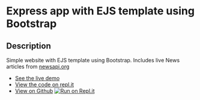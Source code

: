 # Express app with EJS template using Bootstrap

## Description
Simple website with EJS template using Bootstrap. Includes live News articles from [newsapi.org](newsapi.org/?target=_blank)

+ [See the live demo](https://express-news-api-with-ejs-and-bootstrap.rjlevy.repl.co/?target=_blank)
+ [View the code on repl.it](https://repl.it/@rjlevy/express-news-api-with-ejs-and-bootstrap)
+ [View on Github](https://github.com/rolandjlevy/express-news-api-with-ejs-and-bootstrap)
[![Run on Repl.it](https://repl.it/badge/github/rolandjlevy/express-news-api-with-ejs-and-bootstrap)](https://repl.it/@rjlevy/express-news-api-with-ejs-and-bootstrap)

